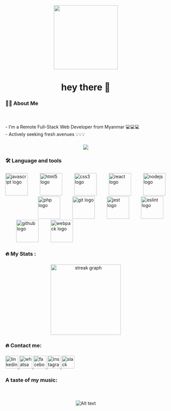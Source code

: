 <div align="center">
  <img height="200" src="https://camo.githubusercontent.com/c1dcb74cc1c1835b1d716f5051499a2814c683c806b15f04b0eba492863703e9/68747470733a2f2f63646e2e6472696262626c652e636f6d2f75736572732f3733303730332f73637265656e73686f74732f363538313234332f6176656e746f2e676966"  />
</div>

###

<h1 align="center">hey there 👋</h1>

###

<h3 align="left">👩‍💻  About Me</h3>

###

<br clear="both">

<p align="left">- I'm a Remote Full-Stack Web Developer from Myanmar 💻💻💻<br>- Actively seeking fresh avenues 💡💡💡</p>

###

<div align="center">
  <img src="https://visitor-badge.laobi.icu/badge?page_id=Pi1998.Pi1998&"  />
</div>

###

<h3 align="left">🛠 Language and tools</h3>

###

<div align="left">
  <img src="https://cdn.jsdelivr.net/gh/devicons/devicon/icons/javascript/javascript-original.svg" height="70" alt="javascript logo"  />
  <img width="30" />
  <img src="https://cdn.jsdelivr.net/gh/devicons/devicon/icons/html5/html5-original.svg" height="70" alt="html5 logo"  />
  <img width="30" />
  <img src="https://cdn.jsdelivr.net/gh/devicons/devicon/icons/css3/css3-original.svg" height="70" alt="css3 logo"  />
  <img width="30" />
  <img src="https://cdn.jsdelivr.net/gh/devicons/devicon/icons/react/react-original.svg" height="70" alt="react logo"  />
  <img width="30" />
  <img src="https://cdn.jsdelivr.net/gh/devicons/devicon/icons/nodejs/nodejs-original.svg" height="70" alt="nodejs logo"  />
  <img width="30" />
<!--   <img src="https://cdn.jsdelivr.net/gh/devicons/devicon/icons/ruby/ruby-plain-wordmark.svg" height="70" alt="ruby logo"  /> -->
  <img width="30" />
<!--   <img src="https://cdn.jsdelivr.net/gh/devicons/devicon/icons/rails/rails-original-wordmark.svg" height="70" alt="rails logo"  /> -->
  <img width="30" />
  <img src="https://cdn.jsdelivr.net/gh/devicons/devicon/icons/php/php-original.svg" height="70" alt="php logo"  />
  <img width="30" />
  <img src="https://cdn.jsdelivr.net/gh/devicons/devicon/icons/git/git-original.svg" height="70" alt="git logo"  />
  <img width="30" />
  <img src="https://cdn.jsdelivr.net/gh/devicons/devicon/icons/jest/jest-plain.svg" height="70" alt="jest logo"  />
  <img width="30" />
  <img src="https://cdn.jsdelivr.net/gh/devicons/devicon/icons/eslint/eslint-original.svg" height="70" alt="eslint logo"  />
  <img width="30" />
  <img src="https://cdn.jsdelivr.net/gh/devicons/devicon/icons/github/github-original.svg" height="70" alt="github logo"  />
  <img width="30" />
  <img src="https://cdn.jsdelivr.net/gh/devicons/devicon/icons/webpack/webpack-original.svg" height="70" alt="webpack logo"  />
</div>

###

<h3 align="left">🔥   My Stats :</h3>

###

<div align="center">
  <img src="https://streak-stats.demolab.com?user=Pi1998&locale=en&mode=daily&theme=dark&hide_border=false&border_radius=5&order=3" height="220" alt="streak graph"  />
</div>

###

<h3 align="left">🔥  Contact me:</h3>

###

<div align="left">
  <a href="https://www.linkedin.com/in/shinn-thant-swam-ye-4171a8257/" target="_blank">
    <img src="https://img.shields.io/static/v1?message=LinkedIn&logo=linkedin&label=&color=0077B5&logoColor=white&labelColor=&style=for-the-badge" height="40" alt="linkedin logo"  />
  </a>
  <a href="wa.me/qr/7L4TDYEFHR2EA1" target="_blank">
    <img src="https://img.shields.io/static/v1?message=Whatsapp&logo=whatsapp&label=&color=25D366&logoColor=white&labelColor=&style=for-the-badge" height="40" alt="whatsapp logo"  />
  </a>
  <a href="https://www.facebook.com/shinn.thantswamye" target="_blank">
    <img src="https://img.shields.io/static/v1?message=Facebook&logo=facebook&label=&color=1877F2&logoColor=white&labelColor=&style=for-the-badge" height="40" alt="facebook logo"  />
  </a>
  <a href="https://www.instagram.com/shinn_thant_swam_ye/" target="_blank">
    <img src="https://img.shields.io/static/v1?message=Instagram&logo=instagram&label=&color=E4405F&logoColor=white&labelColor=&style=for-the-badge" height="40" alt="instagram logo"  />
  </a>
  <a href="https://microverse-students.slack.com/team/U04Q16MGZ8D" target="_blank">
    <img src="https://img.shields.io/static/v1?message=Slack&logo=slack&label=&color=4A154B&logoColor=white&labelColor=&style=for-the-badge" height="40" alt="slack logo"  />
  </a>
</div>

###

<h3 align="left">A taste of my music:</h3>

###

<br clear="both">

<div align="center">
  
  ![Alt text](https://spotify-recently-played-readme.vercel.app/api?user=31sneggbbnzjv5d5jwzjmp46t4di)
</div>

###

